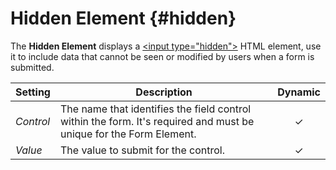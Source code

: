 # Hidden Element {#hidden}

<div class="tm-resource-icon">
    <!--@include: ../../assets/element-hidden.svg-->
</div>

The **Hidden Element** displays a [\<input type="hidden"\>](https://developer.mozilla.org/en-US/docs/Web/HTML/Element/input/hidden) HTML element, use it to include data that cannot be seen or modified by users when a form is submitted.

| Setting | Description | Dynamic |
| --- | --- | :---: |
| *Control* | The name that identifies the field control within the form. It's required and must be unique for the Form Element. | &#x2713; |
| *Value* | The value to submit for the control. | &#x2713; |
